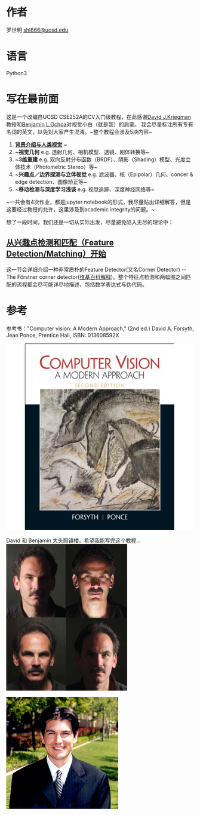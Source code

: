 # 作者
罗世明 shl666@ucsd.edu

# 语言
Python3

# 写在最前面
这是一个改编自UCSD CSE252A的CV入门级教程，在此感谢[David J.Kriegman](http://cseweb.ucsd.edu/~kriegman/)教授和[Benjamin L.Ochoa](http://cseweb.ucsd.edu/~bochoa/)对视觉小白（就是我）的启蒙。
我会尽量标注所有专有名词的英文，以免对大家产生混淆。~整个教程会涉及5块内容~
1. [**背景介绍与人类视觉**](https://github.com/shl666/UCSD_CV_Intro/blob/master/chapter_1/background_intro.md)
~
1. ~**视觉几何** e.g. 透射几何、相机模型、透镜、刚体转换等~
1. ~**3维重建** e.g. 双向反射分布函数（BRDF）、阴影（Shading）模型、光度立体技术（Photometric Stereo）等~
1. ~**兴趣点／边界探测与立体视觉** e.g. 滤波器、核（Epipolar）几何、concer & edge detection、图像矫正等~
1. ~**移动检测与深度学习浅谈** e.g. 视觉追踪、深度神经网络等~

~一共会有4次作业，都是jupyter notebook的形式，我尽量贴出详细解答，但是这要经过教授的允许，这里涉及到academic integrity的问题。~

想了一段时间，我们还是一切从实际出发，尽量避免陷入无尽的理论中：

## [从**兴趣点检测和匹配**（Feature Detection/Matching）开始](https://github.com/shl666/UCSD_CV_Intro/blob/master/chapter_2/corner_detector_matching.md)
这一节会详细介绍一种非常质朴的Feature Detector(又名Corner Detector) -- The Förstner corner detector([维基百科解释](https://en.wikipedia.org/wiki/Corner_detection#The_F%C3%B6rstner_corner_detector))。整个特征点检测和两幅图之间匹配的流程都会尽可能详尽地描述，包括数学表达式与伪代码。

# 参考

参考书："Computer vision: A Modern Approach," (2nd ed.) David A. Forsyth, Jean Ponce, Prentice Hall, ISBN: 013608592X <br>

![CVbook](images/CVbook.jpeg)

David 和 Benjamin 大头照镇楼，希望我能写完这个教程... <br>
![david](images/david.png)

![Ben](images/ben.png)